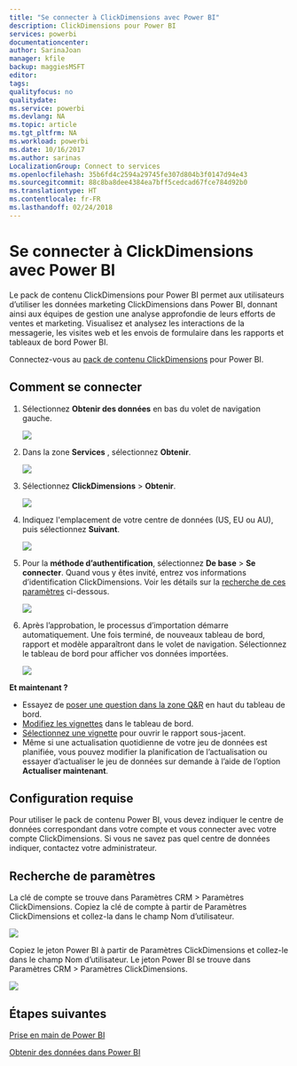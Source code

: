 ```yaml
---
title: "Se connecter à ClickDimensions avec Power BI"
description: ClickDimensions pour Power BI
services: powerbi
documentationcenter: 
author: SarinaJoan
manager: kfile
backup: maggiesMSFT
editor: 
tags: 
qualityfocus: no
qualitydate: 
ms.service: powerbi
ms.devlang: NA
ms.topic: article
ms.tgt_pltfrm: NA
ms.workload: powerbi
ms.date: 10/16/2017
ms.author: sarinas
LocalizationGroup: Connect to services
ms.openlocfilehash: 35b6fd4c2594a29745fe307d804b3f0147d94e43
ms.sourcegitcommit: 88c8ba8dee4384ea7bff5cedcad67fce784d92b0
ms.translationtype: HT
ms.contentlocale: fr-FR
ms.lasthandoff: 02/24/2018
---
```

# <a name="connect-to-clickdimensions-with-power-bi"></a>Se connecter à ClickDimensions avec Power BI
Le pack de contenu ClickDimensions pour Power BI permet aux utilisateurs d’utiliser les données marketing ClickDimensions dans Power BI, donnant ainsi aux équipes de gestion une analyse approfondie de leurs efforts de ventes et marketing. Visualisez et analysez les interactions de la messagerie, les visites web et les envois de formulaire dans les rapports et tableaux de bord Power BI.

Connectez-vous au [pack de contenu ClickDimensions](https://app.powerbi.com/getdata/services/click-dimensions) pour Power BI.

## <a name="how-to-connect"></a>Comment se connecter
1. Sélectionnez **Obtenir des données** en bas du volet de navigation gauche.
   
   ![](media/service-connect-to-clickdimensions/getdata.png)
2. Dans la zone **Services** , sélectionnez **Obtenir**.
   
   ![](media/service-connect-to-clickdimensions/services.png)
3. Sélectionnez **ClickDimensions** \>  **Obtenir**.
   
   ![](media/service-connect-to-clickdimensions/clickdimensions.png)
4. Indiquez l'emplacement de votre centre de données (US, EU ou AU), puis sélectionnez **Suivant**.
   
   ![](media/service-connect-to-clickdimensions/params.png)
5. Pour la **méthode d’authentification**, sélectionnez **De base** \> **Se connecter**. Quand vous y êtes invité, entrez vos informations d’identification ClickDimensions. Voir les détails sur la [recherche de ces paramètres](#FindingParams) ci-dessous.
   
    ![](media/service-connect-to-clickdimensions/creds.png)
6. Après l’approbation, le processus d’importation démarre automatiquement. Une fois terminé, de nouveaux tableau de bord, rapport et modèle apparaîtront dans le volet de navigation. Sélectionnez le tableau de bord pour afficher vos données importées.
   
     ![](media/service-connect-to-clickdimensions/dashboard.png)

**Et maintenant ?**

* Essayez de [poser une question dans la zone Q&R](power-bi-q-and-a.md) en haut du tableau de bord.
* [Modifiez les vignettes](service-dashboard-edit-tile.md) dans le tableau de bord.
* [Sélectionnez une vignette](service-dashboard-tiles.md) pour ouvrir le rapport sous-jacent.
* Même si une actualisation quotidienne de votre jeu de données est planifiée, vous pouvez modifier la planification de l’actualisation ou essayer d’actualiser le jeu de données sur demande à l’aide de l’option **Actualiser maintenant**.

## <a name="system-requirements"></a>Configuration requise
Pour utiliser le pack de contenu Power BI, vous devez indiquer le centre de données correspondant dans votre compte et vous connecter avec votre compte ClickDimensions. Si vous ne savez pas quel centre de données indiquer, contactez votre administrateur.

<a name="FindingParams"></a>

## <a name="finding-parameters"></a>Recherche de paramètres
La clé de compte se trouve dans Paramètres CRM \> Paramètres ClickDimensions. Copiez la clé de compte à partir de Paramètres ClickDimensions et collez-la dans le champ Nom d’utilisateur.  

![](media/service-connect-to-clickdimensions/crm.png)  

Copiez le jeton Power BI à partir de Paramètres ClickDimensions et collez-le dans le champ Nom d’utilisateur. Le jeton Power BI se trouve dans Paramètres CRM \> Paramètres ClickDimensions.  

![](media/service-connect-to-clickdimensions/crm2.png)  

## <a name="next-steps"></a>Étapes suivantes
[Prise en main de Power BI](service-get-started.md)

[Obtenir des données dans Power BI](service-get-data.md)

